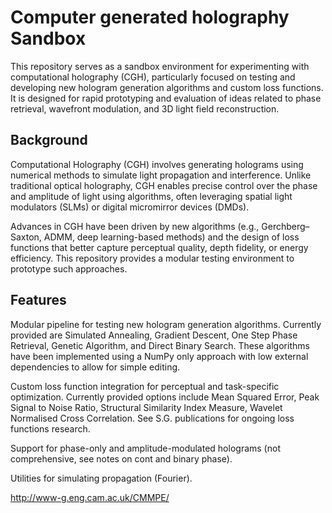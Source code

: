 # Computer generated holography Sandbox

This repository serves as a sandbox environment for experimenting with computational holography (CGH), particularly focused on testing and developing new hologram generation algorithms and custom loss functions. It is designed for rapid prototyping and evaluation of ideas related to phase retrieval, wavefront modulation, and 3D light field reconstruction.

## Background

Computational Holography (CGH) involves generating holograms using numerical methods to simulate light propagation and interference. Unlike traditional optical holography, CGH enables precise control over the phase and amplitude of light using algorithms, often leveraging spatial light modulators (SLMs) or digital micromirror devices (DMDs).

Advances in CGH have been driven by new algorithms (e.g., Gerchberg–Saxton, ADMM, deep learning-based methods) and the design of loss functions that better capture perceptual quality, depth fidelity, or energy efficiency. This repository provides a modular testing environment to prototype such approaches.

## Features

Modular pipeline for testing new hologram generation algorithms. Currently provided are Simulated Annealing, Gradient Descent, One Step Phase Retrieval, Genetic Algorithm, and Direct Binary Search. These algorithms have been implemented using a NumPy only approach with low external dependencies to allow for simple editing. 

Custom loss function integration for perceptual and task-specific optimization. Currently provided options include Mean Squared Error, Peak Signal to Noise Ratio, Structural Similarity Index Measure, Wavelet Normalised Cross Correlation. See S.G. publications for ongoing loss functions research. 

Support for phase-only and amplitude-modulated holograms (not comprehensive, see notes on cont and binary phase). 

Utilities for simulating propagation (Fourier).

http://www-g.eng.cam.ac.uk/CMMPE/
